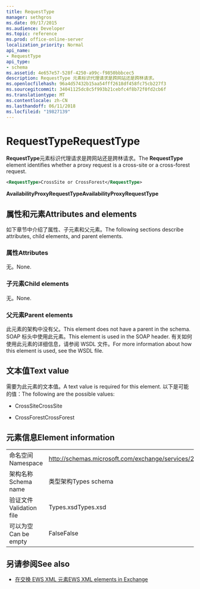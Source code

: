 ```yaml
---
title: RequestType
manager: sethgros
ms.date: 09/17/2015
ms.audience: Developer
ms.topic: reference
ms.prod: office-online-server
localization_priority: Normal
api_name:
- RequestType
api_type:
- schema
ms.assetid: 4e657e57-528f-4250-a99c-f9850bbbcec5
description: RequestType 元素标识代理请求是跨网站还是跨林请求。
ms.openlocfilehash: 96a4d57432b15aa54fff2618df458fc75cb227f3
ms.sourcegitcommit: 34041125dc8c5f993b21cebfc4f8b72f0fd2cb6f
ms.translationtype: MT
ms.contentlocale: zh-CN
ms.lasthandoff: 06/11/2018
ms.locfileid: "19827139"
---
```

# <a name="requesttype"></a><span data-ttu-id="94ac4-103">RequestType</span><span class="sxs-lookup"><span data-stu-id="94ac4-103">RequestType</span></span>

<span data-ttu-id="94ac4-104">**RequestType**元素标识代理请求是跨网站还是跨林请求。</span><span class="sxs-lookup"><span data-stu-id="94ac4-104">The **RequestType** element identifies whether a proxy request is a cross-site or a cross-forest request.</span></span> 
  
```xml
<RequestType>CrossSite or CrossForest</RequestType>
```

 <span data-ttu-id="94ac4-105">**AvailabilityProxyRequestType**</span><span class="sxs-lookup"><span data-stu-id="94ac4-105">**AvailabilityProxyRequestType**</span></span>
## <a name="attributes-and-elements"></a><span data-ttu-id="94ac4-106">属性和元素</span><span class="sxs-lookup"><span data-stu-id="94ac4-106">Attributes and elements</span></span>

<span data-ttu-id="94ac4-107">如下章节中介绍了属性、子元素和父元素。</span><span class="sxs-lookup"><span data-stu-id="94ac4-107">The following sections describe attributes, child elements, and parent elements.</span></span>
  
### <a name="attributes"></a><span data-ttu-id="94ac4-108">属性</span><span class="sxs-lookup"><span data-stu-id="94ac4-108">Attributes</span></span>

<span data-ttu-id="94ac4-109">无。</span><span class="sxs-lookup"><span data-stu-id="94ac4-109">None.</span></span>
  
### <a name="child-elements"></a><span data-ttu-id="94ac4-110">子元素</span><span class="sxs-lookup"><span data-stu-id="94ac4-110">Child elements</span></span>

<span data-ttu-id="94ac4-111">无。</span><span class="sxs-lookup"><span data-stu-id="94ac4-111">None.</span></span>
  
### <a name="parent-elements"></a><span data-ttu-id="94ac4-112">父元素</span><span class="sxs-lookup"><span data-stu-id="94ac4-112">Parent elements</span></span>

<span data-ttu-id="94ac4-113">此元素的架构中没有父。</span><span class="sxs-lookup"><span data-stu-id="94ac4-113">This element does not have a parent in the schema.</span></span> <span data-ttu-id="94ac4-114">SOAP 标头中使用此元素。</span><span class="sxs-lookup"><span data-stu-id="94ac4-114">This element is used in the SOAP header.</span></span> <span data-ttu-id="94ac4-115">有关如何使用此元素的详细信息，请参阅 WSDL 文件。</span><span class="sxs-lookup"><span data-stu-id="94ac4-115">For more information about how this element is used, see the WSDL file.</span></span>
  
## <a name="text-value"></a><span data-ttu-id="94ac4-116">文本值</span><span class="sxs-lookup"><span data-stu-id="94ac4-116">Text value</span></span>

<span data-ttu-id="94ac4-117">需要为此元素的文本值。</span><span class="sxs-lookup"><span data-stu-id="94ac4-117">A text value is required for this element.</span></span> <span data-ttu-id="94ac4-118">以下是可能的值：</span><span class="sxs-lookup"><span data-stu-id="94ac4-118">The following are the possible values:</span></span>
  
- <span data-ttu-id="94ac4-119">CrossSite</span><span class="sxs-lookup"><span data-stu-id="94ac4-119">CrossSite</span></span>
    
- <span data-ttu-id="94ac4-120">CrossForest</span><span class="sxs-lookup"><span data-stu-id="94ac4-120">CrossForest</span></span>
    
## <a name="element-information"></a><span data-ttu-id="94ac4-121">元素信息</span><span class="sxs-lookup"><span data-stu-id="94ac4-121">Element information</span></span>

|||
|:-----|:-----|
|<span data-ttu-id="94ac4-122">命名空间</span><span class="sxs-lookup"><span data-stu-id="94ac4-122">Namespace</span></span>  <br/> |http://schemas.microsoft.com/exchange/services/2006/types  <br/> |
|<span data-ttu-id="94ac4-123">架构名称</span><span class="sxs-lookup"><span data-stu-id="94ac4-123">Schema name</span></span>  <br/> |<span data-ttu-id="94ac4-124">类型架构</span><span class="sxs-lookup"><span data-stu-id="94ac4-124">Types schema</span></span>  <br/> |
|<span data-ttu-id="94ac4-125">验证文件</span><span class="sxs-lookup"><span data-stu-id="94ac4-125">Validation file</span></span>  <br/> |<span data-ttu-id="94ac4-126">Types.xsd</span><span class="sxs-lookup"><span data-stu-id="94ac4-126">Types.xsd</span></span>  <br/> |
|<span data-ttu-id="94ac4-127">可以为空</span><span class="sxs-lookup"><span data-stu-id="94ac4-127">Can be empty</span></span>  <br/> |<span data-ttu-id="94ac4-128">False</span><span class="sxs-lookup"><span data-stu-id="94ac4-128">False</span></span>  <br/> |
   
## <a name="see-also"></a><span data-ttu-id="94ac4-129">另请参阅</span><span class="sxs-lookup"><span data-stu-id="94ac4-129">See also</span></span>



- [<span data-ttu-id="94ac4-130">在交换 EWS XML 元素</span><span class="sxs-lookup"><span data-stu-id="94ac4-130">EWS XML elements in Exchange</span></span>](ews-xml-elements-in-exchange.md)

